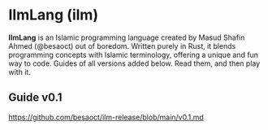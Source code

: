 # IlmLang (ilm) 

**IlmLang** is an Islamic programming language created by Masud Shafin Ahmed (@besaoct) out of boredom. Written purely in Rust, it blends programming concepts with Islamic terminology, offering a unique and fun way to code. Guides of all versions added below. Read them, and then play with it.


Guide v0.1
------------
https://github.com/besaoct/ilm-release/blob/main/v0.1.md
